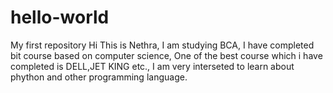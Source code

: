 # hello-world
My first repository
Hi
This is Nethra, I am studying BCA, I have completed bit course based on computer science, One of the best course which i have completed is 
DELL,JET KING etc.,
I am very interseted to learn about phython and other programming language.

